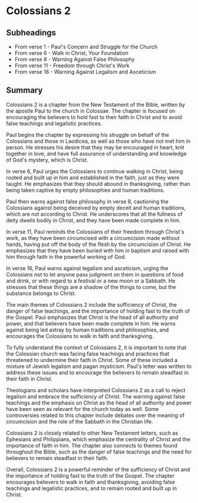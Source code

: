 # Colossians 2

## Subheadings

* From verse 1 - Paul's Concern and Struggle for the Church
* From verse 6 - Walk in Christ, Your Foundation
* From verse 8 - Warning Against False Philosophy
* From verse 11 - Freedom through Christ's Work
* From verse 16 - Warning Against Legalism and Asceticism

## Summary

Colossians 2 is a chapter from the New Testament of the Bible, written by the apostle Paul to the church in Colossae. The chapter is focused on encouraging the believers to hold fast to their faith in Christ and to avoid false teachings and legalistic practices.

Paul begins the chapter by expressing his struggle on behalf of the Colossians and those in Laodicea, as well as those who have not met him in person. He stresses his desire that they may be encouraged in heart, knit together in love, and have full assurance of understanding and knowledge of God's mystery, which is Christ.

In verse 6, Paul urges the Colossians to continue walking in Christ, being rooted and built up in him and established in the faith, just as they were taught. He emphasizes that they should abound in thanksgiving, rather than being taken captive by empty philosophies and human traditions.

Paul then warns against false philosophy in verse 8, cautioning the Colossians against being deceived by empty deceit and human traditions, which are not according to Christ. He underscores that all the fullness of deity dwells bodily in Christ, and they have been made complete in him.

In verse 11, Paul reminds the Colossians of their freedom through Christ's work, as they have been circumcised with a circumcision made without hands, having put off the body of the flesh by the circumcision of Christ. He emphasizes that they have been buried with him in baptism and raised with him through faith in the powerful working of God.

In verse 16, Paul warns against legalism and asceticism, urging the Colossians not to let anyone pass judgment on them in questions of food and drink, or with regard to a festival or a new moon or a Sabbath. He stresses that these things are a shadow of the things to come, but the substance belongs to Christ.

The main themes of Colossians 2 include the sufficiency of Christ, the danger of false teachings, and the importance of holding fast to the truth of the Gospel. Paul emphasizes that Christ is the head of all authority and power, and that believers have been made complete in him. He warns against being led astray by human traditions and philosophies, and encourages the Colossians to walk in faith and thanksgiving.

To fully understand the context of Colossians 2, it is important to note that the Colossian church was facing false teachings and practices that threatened to undermine their faith in Christ. Some of these included a mixture of Jewish legalism and pagan mysticism. Paul's letter was written to address these issues and to encourage the believers to remain steadfast in their faith in Christ.

Theologians and scholars have interpreted Colossians 2 as a call to reject legalism and embrace the sufficiency of Christ. The warning against false teachings and the emphasis on Christ as the head of all authority and power have been seen as relevant for the church today as well. Some controversies related to this chapter include debates over the meaning of circumcision and the role of the Sabbath in the Christian life.

Colossians 2 is closely related to other New Testament letters, such as Ephesians and Philippians, which emphasize the centrality of Christ and the importance of faith in him. The chapter also connects to themes found throughout the Bible, such as the danger of false teachings and the need for believers to remain steadfast in their faith.

Overall, Colossians 2 is a powerful reminder of the sufficiency of Christ and the importance of holding fast to the truth of the Gospel. The chapter encourages believers to walk in faith and thanksgiving, avoiding false teachings and legalistic practices, and to remain rooted and built up in Christ.